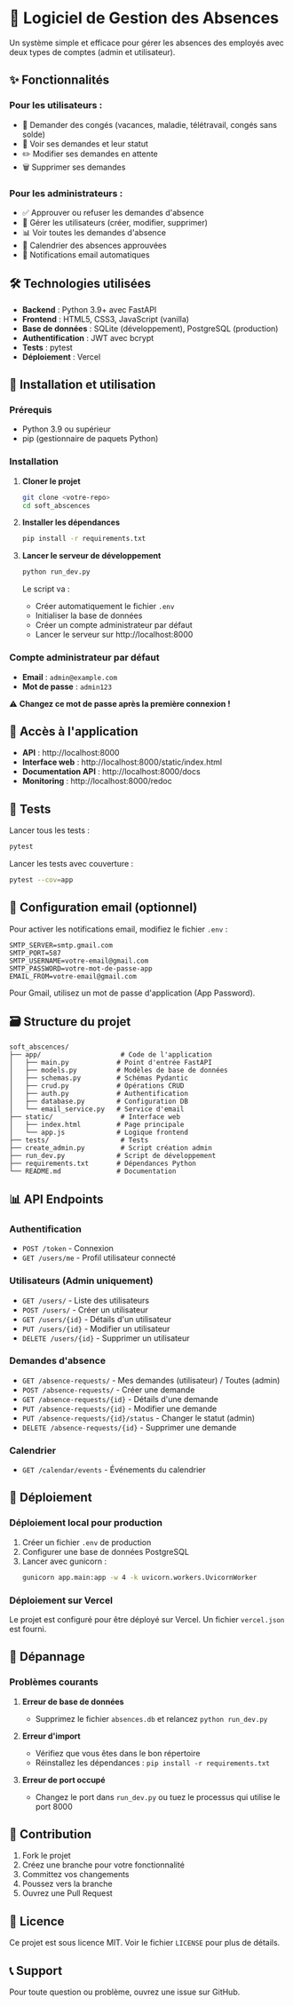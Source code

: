 # 🏢 Logiciel de Gestion des Absences

Un système simple et efficace pour gérer les absences des employés avec deux types de comptes (admin et utilisateur).

## ✨ Fonctionnalités

### Pour les utilisateurs :
- 📝 Demander des congés (vacances, maladie, télétravail, congés sans solde)
- 👀 Voir ses demandes et leur statut
- ✏️ Modifier ses demandes en attente
- 🗑️ Supprimer ses demandes

### Pour les administrateurs :
- ✅ Approuver ou refuser les demandes d'absence
- 👥 Gérer les utilisateurs (créer, modifier, supprimer)
- 📊 Voir toutes les demandes d'absence
- 📅 Calendrier des absences approuvées
- 📧 Notifications email automatiques

## 🛠️ Technologies utilisées

- **Backend** : Python 3.9+ avec FastAPI
- **Frontend** : HTML5, CSS3, JavaScript (vanilla)
- **Base de données** : SQLite (développement), PostgreSQL (production)
- **Authentification** : JWT avec bcrypt
- **Tests** : pytest
- **Déploiement** : Vercel

## 🚀 Installation et utilisation

### Prérequis
- Python 3.9 ou supérieur
- pip (gestionnaire de paquets Python)

### Installation

1. **Cloner le projet**
   ```bash
   git clone <votre-repo>
   cd soft_abscences
   ```

2. **Installer les dépendances**
   ```bash
   pip install -r requirements.txt
   ```

3. **Lancer le serveur de développement**
   ```bash
   python run_dev.py
   ```

   Le script va :
   - Créer automatiquement le fichier `.env`
   - Initialiser la base de données
   - Créer un compte administrateur par défaut
   - Lancer le serveur sur http://localhost:8000

### Compte administrateur par défaut

- **Email** : `admin@example.com`
- **Mot de passe** : `admin123`

⚠️ **Changez ce mot de passe après la première connexion !**

## 📱 Accès à l'application

- **API** : http://localhost:8000
- **Interface web** : http://localhost:8000/static/index.html
- **Documentation API** : http://localhost:8000/docs
- **Monitoring** : http://localhost:8000/redoc

## 🧪 Tests

Lancer tous les tests :
```bash
pytest
```

Lancer les tests avec couverture :
```bash
pytest --cov=app
```

## 📧 Configuration email (optionnel)

Pour activer les notifications email, modifiez le fichier `.env` :

```env
SMTP_SERVER=smtp.gmail.com
SMTP_PORT=587
SMTP_USERNAME=votre-email@gmail.com
SMTP_PASSWORD=votre-mot-de-passe-app
EMAIL_FROM=votre-email@gmail.com
```

Pour Gmail, utilisez un mot de passe d'application (App Password).

## 🗃️ Structure du projet

```
soft_abscences/
├── app/                    # Code de l'application
│   ├── main.py            # Point d'entrée FastAPI
│   ├── models.py          # Modèles de base de données
│   ├── schemas.py         # Schémas Pydantic
│   ├── crud.py            # Opérations CRUD
│   ├── auth.py            # Authentification
│   ├── database.py        # Configuration DB
│   └── email_service.py   # Service d'email
├── static/                 # Interface web
│   ├── index.html         # Page principale
│   └── app.js             # Logique frontend
├── tests/                  # Tests
├── create_admin.py         # Script création admin
├── run_dev.py             # Script de développement
├── requirements.txt       # Dépendances Python
└── README.md              # Documentation
```

## 📊 API Endpoints

### Authentification
- `POST /token` - Connexion
- `GET /users/me` - Profil utilisateur connecté

### Utilisateurs (Admin uniquement)
- `GET /users/` - Liste des utilisateurs
- `POST /users/` - Créer un utilisateur
- `GET /users/{id}` - Détails d'un utilisateur
- `PUT /users/{id}` - Modifier un utilisateur
- `DELETE /users/{id}` - Supprimer un utilisateur

### Demandes d'absence
- `GET /absence-requests/` - Mes demandes (utilisateur) / Toutes (admin)
- `POST /absence-requests/` - Créer une demande
- `GET /absence-requests/{id}` - Détails d'une demande
- `PUT /absence-requests/{id}` - Modifier une demande
- `PUT /absence-requests/{id}/status` - Changer le statut (admin)
- `DELETE /absence-requests/{id}` - Supprimer une demande

### Calendrier
- `GET /calendar/events` - Événements du calendrier

## 🚢 Déploiement

### Déploiement local pour production

1. Créer un fichier `.env` de production
2. Configurer une base de données PostgreSQL
3. Lancer avec gunicorn :
   ```bash
   gunicorn app.main:app -w 4 -k uvicorn.workers.UvicornWorker
   ```

### Déploiement sur Vercel

Le projet est configuré pour être déployé sur Vercel. Un fichier `vercel.json` est fourni.

## 🐛 Dépannage

### Problèmes courants

1. **Erreur de base de données**
   - Supprimez le fichier `absences.db` et relancez `python run_dev.py`

2. **Erreur d'import**
   - Vérifiez que vous êtes dans le bon répertoire
   - Réinstallez les dépendances : `pip install -r requirements.txt`

3. **Erreur de port occupé**
   - Changez le port dans `run_dev.py` ou tuez le processus qui utilise le port 8000

## 🤝 Contribution

1. Fork le projet
2. Créez une branche pour votre fonctionnalité
3. Committez vos changements
4. Poussez vers la branche
5. Ouvrez une Pull Request

## 📝 Licence

Ce projet est sous licence MIT. Voir le fichier `LICENSE` pour plus de détails.

## 📞 Support

Pour toute question ou problème, ouvrez une issue sur GitHub.